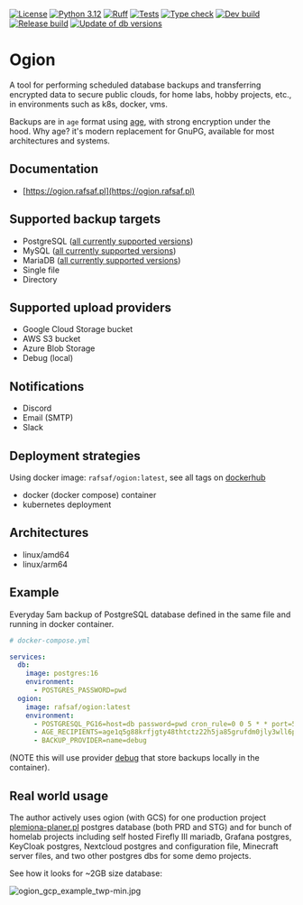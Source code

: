 [![License](https://img.shields.io/github/license/rafsaf/ogion)](https://github.com/rafsaf/ogion/blob/main/LICENSE)
[![Python 3.12](https://img.shields.io/badge/python-3.12-blue)](https://docs.python.org/3/whatsnew/3.12.html)
[![Ruff](https://img.shields.io/endpoint?url=https://raw.githubusercontent.com/astral-sh/ruff/main/assets/badge/v2.json)](https://github.com/astral-sh/ruff)
[![Tests](https://github.com/rafsaf/ogion/actions/workflows/tests.yml/badge.svg)](https://github.com/rafsaf/ogion/actions/workflows/tests.yml)
[![Type check](https://github.com/rafsaf/ogion/actions/workflows/type_check.yml/badge.svg)](https://github.com/rafsaf/ogion/actions/workflows/type_check.yml)
[![Dev build](https://github.com/rafsaf/ogion/actions/workflows/dev_build.yml/badge.svg)](https://github.com/rafsaf/ogion/actions/workflows/dev_build.yml)
[![Release build](https://github.com/rafsaf/ogion/actions/workflows/release_build.yml/badge.svg)](https://github.com/rafsaf/ogion/actions/workflows/release_build.yml)
[![Update of db versions](https://github.com/rafsaf/ogion/actions/workflows/update_compose_dbs.yml/badge.svg)](https://github.com/rafsaf/ogion/actions/workflows/update_compose_dbs.yml)

# Ogion

A tool for performing scheduled database backups and transferring encrypted data to secure public clouds, for home labs, hobby projects, etc., in environments such as k8s, docker, vms.

Backups are in `age` format using [age](https://github.com/FiloSottile/age), with strong encryption under the hood. Why age? it's modern replacement for GnuPG, available for most architectures and systems.

## Documentation

- [https://ogion.rafsaf.pl](https://ogion.rafsaf.pl)

## Supported backup targets

- PostgreSQL ([all currently supported versions](https://endoflife.date/postgresql))
- MySQL ([all currently supported versions](https://endoflife.date/mysql))
- MariaDB ([all currently supported versions](https://endoflife.date/mariadb))
- Single file
- Directory

## Supported upload providers

- Google Cloud Storage bucket
- AWS S3 bucket
- Azure Blob Storage
- Debug (local)

## Notifications

- Discord
- Email (SMTP)
- Slack

## Deployment strategies

Using docker image: `rafsaf/ogion:latest`, see all tags on [dockerhub](https://hub.docker.com/r/rafsaf/ogion/tags)

- docker (docker compose) container
- kubernetes deployment

## Architectures

- linux/amd64
- linux/arm64

## Example

Everyday 5am backup of PostgreSQL database defined in the same file and running in docker container.

```yml
# docker-compose.yml

services:
  db:
    image: postgres:16
    environment:
      - POSTGRES_PASSWORD=pwd
  ogion:
    image: rafsaf/ogion:latest
    environment:
      - POSTGRESQL_PG16=host=db password=pwd cron_rule=0 0 5 * * port=5432
      - AGE_RECIPIENTS=age1q5g88krfjgty48thtctz22h5ja85grufdm0jly3wll6pr9f30qsszmxzm2
      - BACKUP_PROVIDER=name=debug
```

(NOTE this will use provider [debug](https://ogion.rafsaf.pl/latest/providers/debug/) that store backups locally in the container).

## Real world usage

The author actively uses ogion (with GCS) for one production project [plemiona-planer.pl](https://plemiona-planer.pl) postgres database (both PRD and STG) and for bunch of homelab projects including self hosted Firefly III mariadb, Grafana postgres, KeyCloak postgres, Nextcloud postgres and configuration file, Minecraft server files, and two other postgres dbs for some demo projects.

See how it looks for ~2GB size database:

![ogion_gcp_example_twp-min.jpg](https://raw.githubusercontent.com/rafsaf/ogion/main/docs/images/ogion_gcp_example_twp-min.jpg)

<br>
<br>
